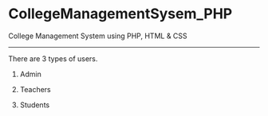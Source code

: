 # CollegeManagementSysem_PHP

College Management System using PHP, HTML & CSS
_______________________________________________

There are 3 types of users.

1. Admin

2. Teachers

3. Students
